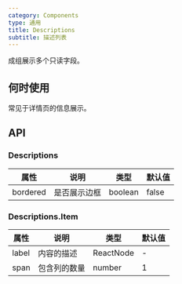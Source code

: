 ```yaml
---
category: Components
type: 通用
title: Descriptions
subtitle: 描述列表
---
```


成组展示多个只读字段。

## 何时使用

常见于详情页的信息展示。

## API

### Descriptions

| 属性 | 说明 | 类型 | 默认值 |
| --- | ---  | --- | ---   |
| bordered | 是否展示边框 | boolean | false |

### Descriptions.Item

| 属性 | 说明 | 类型 | 默认值 |
| --- | --- | ---  | ---   |
| label | 内容的描述 | ReactNode | - |
| span | 包含列的数量 | number | 1 |
